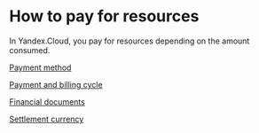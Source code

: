 # How to pay for resources

In Yandex.Cloud, you pay for resources depending on the amount consumed.

[Payment method](payment-methods.md)

[Payment and billing cycle](billing-cycle.md)

[Financial documents](documents.md)

[Settlement currency](currency.md)

